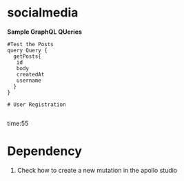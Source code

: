 # socialmedia

**Sample GraphQL QUeries**

```shell
#Test the Posts
query Query {
  getPosts{
   id
   body
   createdAt
   username
  }
}

# User Registration


```

time:55

# Dependency

1. Check how to create a new mutation in the apollo studio
